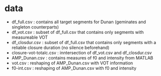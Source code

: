# data
- df_full.csv : contains all target segments for Dunan (geminates and singleton counterparts) 
- df_vot.csv : subset of df_full.csv that contains only segments with measureable VOT
- df_closdur.csv : subset of df_full.csv that contains only segments with a reliable closure duration (no silence beforehand)
- closure-vot-totalc.csv : inntersection of df_vot.csv and df_closdur.csv
- AMP_Dunan.csv : contains measures of f0 and intensity from MATLAB
- vot.csv : reshaping of AMP_Dunan.csv with VOT information
- f0-int.csv : reshaping of AMP_Dunan.csv with f0 and intensity